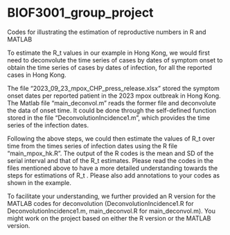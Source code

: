 # BIOF3001_group_project
Codes for illustrating the estimation of reproductive numbers in R and MATLAB

To estimate the R_t  values in our example in Hong Kong, we would first need to deconvolute the time series of cases by dates of symptom onset to obtain the time series of cases by dates of infection, for all the reported cases in Hong Kong. 

The file “2023_09_23_mpox_CHP_press_release.xlsx” stored the symptom onset dates per reported patient in the 2023 mpox outbreak in Hong Kong. The Matlab file “main_deconvol.m” reads the former file and deconvolute the data of onset time. It could be done through the self-defined function stored in the file “DeconvolutionIncidence1.m”, which provides the time series of the infection dates. 

Following the above steps, we could then estimate the values of R_t  over time from the times series of infection dates using the R file “main_mpox_hk.R”. The output of the R codes is the mean and SD of the serial interval and that of the R_t  estimates. Please read the codes in the files mentioned above to have a more detailed understanding towards the steps for estimations of R_t  . Please also add annotations to your codes as shown in the example. 

To facilitate your understanding, we further provided an R version for the MATLAB codes for deconvolution (DeconvolutionIncidence1.R for DeconvolutionIncidence1.m, main_deconvol.R for main_deconvol.m). You might work on the project based on either the R version or the MATLAB version. 

